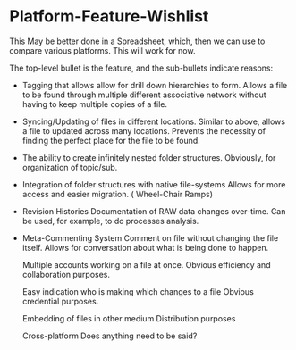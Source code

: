 Platform-Feature-Wishlist
=========================
This May be better done in a Spreadsheet, which, then we can use to compare various platforms. This will work for now.

The top-level bullet is the feature, and the sub-bullets indicate reasons:

* Tagging that allows allow for drill down hierarchies to form.
     Allows a file to be found through multiple different associative network without having to keep multiple copies of a file.
    
* Syncing/Updating of files in different locations.
     Similar to above, allows a file to updated across many locations. Prevents the necessity of finding the perfect place for the file to be found.
    
* The ability to create infinitely nested folder structures.
     Obviously, for organization of topic/sub.
    
* Integration of folder structures with native file-systems
     Allows for more access and easier migration. ( Wheel-Chair Ramps)
    
* Revision Histories
     Documentation of RAW data changes over-time. Can be used, for example, to do processes analysis.
    
* Meta-Commenting System
     Comment on file without changing the file itself. Allows for conversation about what is being done to happen.
    
    Multiple accounts working on a file at once.
       Obvious efficiency and collaboration purposes.
    
    Easy indication who is making which changes to a file
       Obvious credential purposes.
    
    Embedding of files in other medium
       Distribution purposes
    
    Cross-platform
       Does anything need to be said?